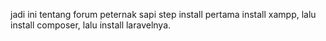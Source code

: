 jadi ini tentang forum peternak sapi
step install pertama install xampp, lalu install composer, lalu install laravelnya.